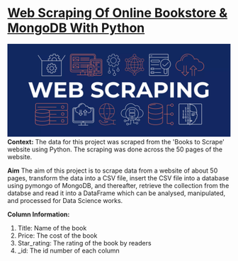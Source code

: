 # [Web Scraping Of Online Bookstore & MongoDB With Python](https://github.com/Nwuguru-Chidiebere-Sullivan/Web-Scraping-Of-Online-Bookstore-MongoDB-With-Python/blob/main/Web%20Scraping%20Of%20Online%20Bookstore%20%26%20MongoDB%20With%20Python.ipynb)
![](/web-scraping.webp)
**Context:**
The data for this project was scraped from the 'Books to Scrape' website using Python. The scraping was done across the 50 pages of the website.

**Aim**
The aim of this project is to scrape data from a website of about 50 pages, transform the data into a CSV file, insert the CSV file into a database using pymongo of MongoDB, and thereafter, retrieve the collection from the databse and read it into a DataFrame which can be analysed, manipulated, and processed for Data Science works.

**Column Information:**
1. Title: Name of the book
2. Price: The cost of the book
3. Star_rating: The rating of the book by readers
4. _id: The id number of each column
